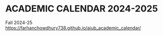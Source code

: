 # ACADEMIC CALENDAR  2024-2025

Fall 2024-25 
https://farhanchowdhury738.github.io/aiub_academic_calendar/
